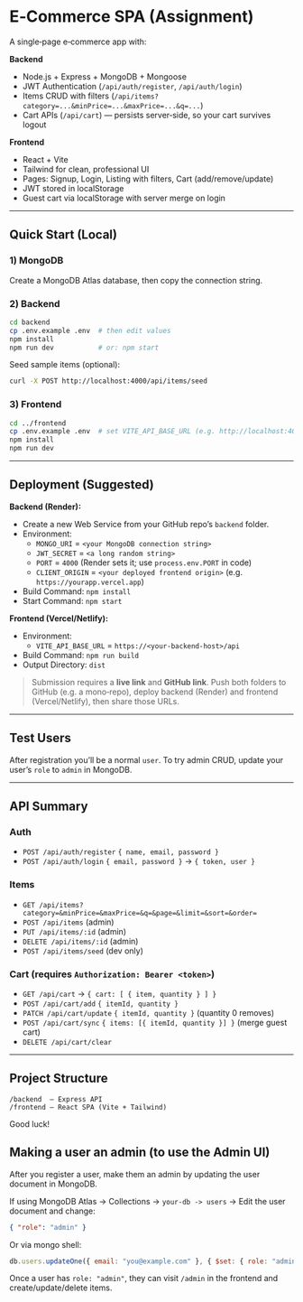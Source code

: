 # E‑Commerce SPA (Assignment)

A single‑page e‑commerce app with:

**Backend**
- Node.js + Express + MongoDB + Mongoose
- JWT Authentication (`/api/auth/register`, `/api/auth/login`)
- Items CRUD with filters (`/api/items?category=...&minPrice=...&maxPrice=...&q=...`)
- Cart APIs (`/api/cart`) — persists server‑side, so your cart survives logout

**Frontend**
- React + Vite
- Tailwind for clean, professional UI
- Pages: Signup, Login, Listing with filters, Cart (add/remove/update)
- JWT stored in localStorage
- Guest cart via localStorage with server merge on login

---

## Quick Start (Local)

### 1) MongoDB
Create a MongoDB Atlas database, then copy the connection string.

### 2) Backend
```bash
cd backend
cp .env.example .env  # then edit values
npm install
npm run dev           # or: npm start
```
Seed sample items (optional):
```bash
curl -X POST http://localhost:4000/api/items/seed
```

### 3) Frontend
```bash
cd ../frontend
cp .env.example .env  # set VITE_API_BASE_URL (e.g. http://localhost:4000/api)
npm install
npm run dev
```

---

## Deployment (Suggested)

**Backend (Render):**
- Create a new Web Service from your GitHub repo’s `backend` folder.
- Environment:
  - `MONGO_URI` = `<your MongoDB connection string>`
  - `JWT_SECRET` = `<a long random string>`
  - `PORT` = `4000` (Render sets it; use `process.env.PORT` in code)
  - `CLIENT_ORIGIN` = `<your deployed frontend origin>` (e.g. `https://yourapp.vercel.app`)
- Build Command: `npm install`
- Start Command: `npm start`

**Frontend (Vercel/Netlify):**
- Environment:
  - `VITE_API_BASE_URL` = `https://<your-backend-host>/api`
- Build Command: `npm run build`
- Output Directory: `dist`

> Submission requires a **live link** and **GitHub link**. Push both folders to GitHub (e.g. a mono‑repo), deploy backend (Render) and frontend (Vercel/Netlify), then share those URLs.

---

## Test Users
After registration you’ll be a normal `user`. To try admin CRUD, update your user’s `role` to `admin` in MongoDB.

---

## API Summary

### Auth
- `POST /api/auth/register` `{ name, email, password }`
- `POST /api/auth/login` `{ email, password }` → `{ token, user }`

### Items
- `GET /api/items?category=&minPrice=&maxPrice=&q=&page=&limit=&sort=&order=`
- `POST /api/items` (admin)
- `PUT /api/items/:id` (admin)
- `DELETE /api/items/:id` (admin)
- `POST /api/items/seed` (dev only)

### Cart (requires `Authorization: Bearer <token>`)
- `GET /api/cart` → `{ cart: [ { item, quantity } ] }`
- `POST /api/cart/add` `{ itemId, quantity }`
- `PATCH /api/cart/update` `{ itemId, quantity }` (quantity 0 removes)
- `POST /api/cart/sync` `{ items: [{ itemId, quantity }] }` (merge guest cart)
- `DELETE /api/cart/clear`

---

## Project Structure
```
/backend  — Express API
/frontend — React SPA (Vite + Tailwind)
```

Good luck!


## Making a user an admin (to use the Admin UI)

After you register a user, make them an admin by updating the user document in MongoDB.

If using MongoDB Atlas -> Collections -> `your-db -> users` -> Edit the user document and change:
```json
{ "role": "admin" }
```

Or via mongo shell:
```js
db.users.updateOne({ email: "you@example.com" }, { $set: { role: "admin" } })
```

Once a user has `role: "admin"`, they can visit `/admin` in the frontend and create/update/delete items.
